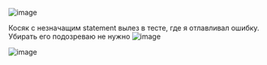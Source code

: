 ![image](https://github.com/Bunglebi4/deep_python_vk_23b/assets/102578128/205d0f4a-15b9-46d9-baf7-924dde8e12bb)

Косяк с незначащим statement вылез в тесте, где я отлавливал ошибку. Убирать его подозреваю не нужно 
![image](https://github.com/Bunglebi4/deep_python_vk_23b/assets/102578128/165bf6aa-dd61-4392-ad7e-2a795e626a9d)


![image](https://github.com/Bunglebi4/deep_python_vk_23b/assets/102578128/95b43464-1ba4-4801-81ee-3eedfa0d1f05)
